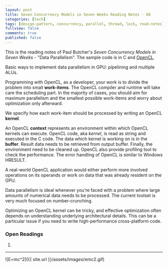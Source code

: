 ```yaml
---
layout: post
title: Seven Concurrency Models in Seven Weeks Reading Notes - 06
categories: [tech]
tags: [design-pattern, concurrency, parallel, thread, lock, read-notes]
fullview: false
comments: true
published: false
---
```


This is the reading notes of Paul Butcher's *Seven Concurrency Models in Seven Weeks* - "Data Parallelism". The sample code is in C and [OpenCL](https://www.khronos.org/opencl/).

Basic ways to implement data parallelism in GPU: pipelining and multiple ALUs.

Programming with OpenCL, as a developer, your work is to divide the problem into small **work-items**. The OpenCL compiler and runtime will take care the scheduling part. In the majority of cases, you should aim for maximum parallelism and the smallest possible work-items and worry about optimization only afterward.

We specify how each work-item should be processed by writing an OpenCL **kernel**.

An OpenCL **context** represents an environment within which OpenCL kernels can execute. OpenCL code, aka *kernel*, is read as string and executed in the C code. The data which kernel is working on is in the **buffer**. Result data needs to be retrieved from output buffer. Finally, the environment need to be cleaned up. OpenCL also provide profiling tool to check the performance. The error handling of OpenCL is similar to Windows HRESULT.

A real-world OpenCL application would either perform more involved operations on its operands or work on data that was already resident on the GPU.

Data parallelism is ideal whenever you’re faced with a problem where large amounts of numerical data needs to be processed. The current toolset is very much focused on number-crunching.

Optimizing an OpenCL kernel can be tricky, and effective optimization often depends on understanding underlying architectural details. This can be a particular issue if you need to write high-performance cross-platform code.

### Open Readings
1. 

---
![E=mc^2]({{ site.url }}/assets/images/emc2.gif)